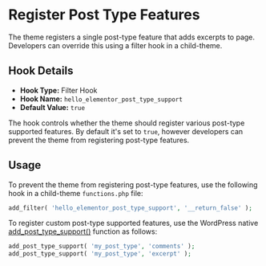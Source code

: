 # Register Post Type Features

<Badge type="tip" vertical="top" text="Hello Elementor Theme" /> <Badge type="warning" vertical="top" text="Basic" />

The theme registers a single post-type feature that adds excerpts to page. Developers can override this using a filter hook in a child-theme.

## Hook Details

* **Hook Type:** Filter Hook
* **Hook Name:** `hello_elementor_post_type_support`
* **Default Value:** `true`

The hook controls whether the theme should register various post-type supported features. By default it's set to `true`, however developers can prevent the theme from registering post-type features.

## Usage

To prevent the theme from registering post-type features, use the following hook in a child-theme `functions.php` file:

```php
add_filter( 'hello_elementor_post_type_support', '__return_false' );
```

To register custom post-type supported features, use the WordPress native [add_post_type_support()](https://developer.wordpress.org/reference/functions/add_post_type_support/) function as follows:

```php
add_post_type_support( 'my_post_type', 'comments' );
add_post_type_support( 'my_post_type', 'excerpt' );
```
